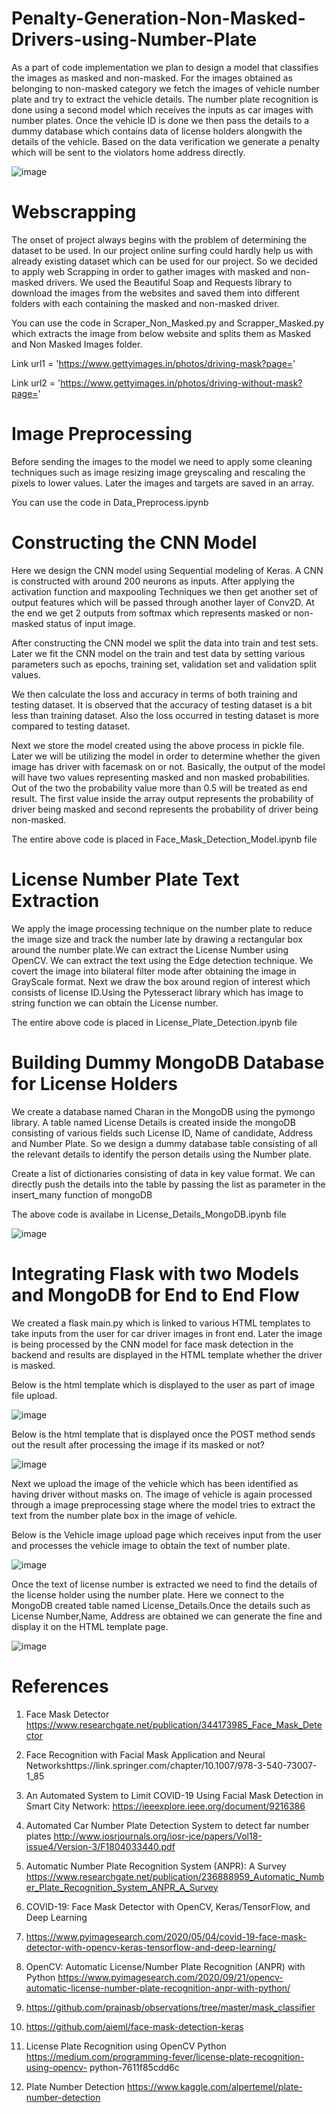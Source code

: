 # Penalty-Generation-Non-Masked-Drivers-using-Number-Plate

As a part of code implementation we plan to design a model that classifies the images as
masked and non-masked. For the images obtained as belonging to non-masked category we 
fetch the images of vehicle number plate and try to extract the vehicle details. The number 
plate recognition is done using a second model which receives the inputs as car images with number plates. Once the vehicle ID is done we then pass the details to a dummy database 
which contains data of license holders alongwith the details of the vehicle. Based on the data verification we generate a penalty which will be sent to the violators home address directly. 


![image](https://user-images.githubusercontent.com/42905724/117260870-23c95f00-ae6d-11eb-89c8-bee7119d1e89.png)

# Webscrapping

The onset of project always begins with the problem of determining the dataset to be used. 
In our project online surfing could hardly help us with already existing dataset which can be 
used for our project. So we decided to apply web Scrapping in order to gather images with 
masked and non-masked drivers. We used the Beautiful Soap and Requests library to 
download the images from the websites and saved them into different folders with each 
containing the masked and non-masked driver.

You can use the code in Scraper_Non_Masked.py and Scrapper_Masked.py which extracts the image from below website and splits them as Masked and Non Masked Images folder.

Link url1 = 'https://www.gettyimages.in/photos/driving-mask?page='

Link url2 = 'https://www.gettyimages.in/photos/driving-without-mask?page='

# Image Preprocessing

Before sending the images to the model we need to apply some cleaning techniques such
as image resizing image greyscaling and rescaling the pixels to lower values. Later the 
images and targets are saved in an array. 

You can use the code in Data_Preprocess.ipynb


# Constructing the CNN Model

Here we design the CNN model using Sequential modeling of Keras. A CNN is constructed with around 200 neurons as inputs. After applying the activation function and maxpooling 
Techniques we then get another set of output features which will be passed through another
layer of Conv2D. At the end we get 2 outputs from softmax which represents masked 
or non-masked status of input image.

After constructing the CNN model we split the data into train and test sets. Later we fit the CNN model on the train and test data by setting various parameters such as epochs, training set, validation set and validation split values.

We then calculate the loss and accuracy in terms of both training and testing dataset. It is observed that the accuracy of testing dataset is a bit less than training dataset. Also the loss occurred in testing dataset is more compared to testing dataset.

Next we store the model created using the above process in pickle file. Later we will be utilizing the model in order to determine whether the given image has driver with facemask on or not. Basically, the output of the model will have two values representing masked and non masked probabilities. Out of the two the probability value more than 0.5 will be treated as end result. The first value inside the array output represents the probability of driver being masked and second represents the probability of driver being non-masked.

The entire above code is placed in Face_Mask_Detection_Model.ipynb file


# License Number  Plate Text Extraction

We apply the image processing technique on the number plate to reduce the image size and track the number late by drawing a rectangular  box around the number plate.We can  extract the License Number using  OpenCV. We can extract the text using the Edge detection technique. We covert the image into bilateral filter mode after obtaining the image in GrayScale format. Next we draw the box around region of interest which consists of license ID.Using the Pytesseract library which  has image to string function we can  obtain the License number.

The entire above code is placed in License_Plate_Detection.ipynb file


# Building Dummy MongoDB Database for License Holders
We create a database named Charan in the MongoDB using the pymongo library. A table named License Details is created inside the mongoDB  consisting of various fields such License ID, Name of candidate, Address and Number Plate. So we design a dummy database table consisting of all the relevant details to identify the person details using the Number plate.

Create a list of dictionaries consisting of data in key value format. We can directly push the details into the table by passing the list as parameter in the insert_many function of mongoDB

The above code is availabe in License_Details_MongoDB.ipynb file

![image](https://user-images.githubusercontent.com/42905724/117264450-dd75ff00-ae70-11eb-87cb-5062b1676e0e.png)


# Integrating Flask with two Models and MongoDB for End   to End Flow
We created a flask main.py which is linked to various HTML templates to take inputs from the user for car driver images in front end. Later the image is being processed by the CNN model for face mask detection in the backend and results are displayed in the HTML template whether the driver is masked.

Below is the html template which is displayed to the user as part of image file upload.

![image](https://user-images.githubusercontent.com/42905724/117264984-67be6300-ae71-11eb-8fec-304da29f6f32.png)


Below is the html template that is displayed once the POST method sends out the result after processing the image if its masked or not?

![image](https://user-images.githubusercontent.com/42905724/117265029-7147cb00-ae71-11eb-9106-be8c6698030e.png)

Next we upload the image of the vehicle which has been identified as having driver without masks on. The image of vehicle is again processed through a image preprocessing stage where the model tries to extract the text from the number plate box in the image of vehicle.

Below is the Vehicle image upload page which receives input from the user and processes the vehicle image to obtain the text of number plate.

![image](https://user-images.githubusercontent.com/42905724/117265102-83296e00-ae71-11eb-8d08-a485deff5716.png)

Once the text of license number is extracted we need to find the details of the license holder using the number plate. Here we connect to the MongoDB created table named License_Details.Once the details such as License Number,Name, Address are obtained we can generate the fine and display it on the HTML template page.

![image](https://user-images.githubusercontent.com/42905724/117265135-8cb2d600-ae71-11eb-9f4b-50d61c27131d.png)


# References
1.	Face Mask Detector 
     https://www.researchgate.net/publication/344173985_Face_Mask_Detector

2.	Face Recognition with Facial Mask Application and Neural Networkshttps://link.springer.com/chapter/10.1007/978-3-540-73007-1_85

3.	An Automated System to Limit COVID-19 Using Facial Mask Detection in Smart City Network: https://ieeexplore.ieee.org/document/9216386


4.	Automated Car Number Plate Detection System to detect far number plates http://www.iosrjournals.org/iosr-jce/papers/Vol18-issue4/Version-3/F1804033440.pdf 

5.	Automatic Number Plate Recognition System (ANPR): A Survey
https://www.researchgate.net/publication/236888959_Automatic_Number_Plate_Recognition_System_ANPR_A_Survey

6.	COVID-19: Face Mask Detector with OpenCV, Keras/TensorFlow, and Deep Learning

7.	https://www.pyimagesearch.com/2020/05/04/covid-19-face-mask-detector-with-opencv-keras-tensorflow-and-deep-learning/

8.	OpenCV: Automatic License/Number Plate Recognition (ANPR) with Python
https://www.pyimagesearch.com/2020/09/21/opencv-automatic-license-number-plate-recognition-anpr-with-python/
     
9.	https://github.com/prajnasb/observations/tree/master/mask_classifier

10.	https://github.com/aieml/face-mask-detection-keras

11.	 License Plate Recognition using OpenCV Python
https://medium.com/programming-fever/license-plate-recognition-using-opencv-         python-7611f85cdd6c

12.	 Plate Number Detection
  https://www.kaggle.com/alpertemel/plate-number-detection
